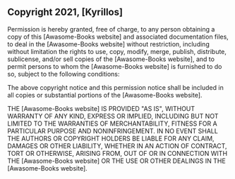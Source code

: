 ## Copyright 2021, [Kyrillos]

Permission is hereby granted, free of charge, to any person obtaining a copy of this [Awasome-Books website] and associated documentation files, to deal in the [Awasome-Books website] without restriction, including without limitation the rights to use, copy, modify, merge, publish, distribute, sublicense, and/or sell copies of the [Awasome-Books website], and to permit persons to whom the [Awasome-Books website] is furnished to do so, subject to the following conditions:

The above copyright notice and this permission notice shall be included in all copies or substantial portions of the [Awasome-Books website].

THE [Awasome-Books website] IS PROVIDED "AS IS", WITHOUT WARRANTY OF ANY KIND, EXPRESS OR IMPLIED, INCLUDING BUT NOT LIMITED TO THE WARRANTIES OF MERCHANTABILITY, FITNESS FOR A PARTICULAR PURPOSE AND NONINFRINGEMENT. IN NO EVENT SHALL THE AUTHORS OR COPYRIGHT HOLDERS BE LIABLE FOR ANY CLAIM, DAMAGES OR OTHER LIABILITY, WHETHER IN AN ACTION OF CONTRACT, TORT OR OTHERWISE, ARISING FROM, OUT OF OR IN CONNECTION WITH THE [Awasome-Books website] OR THE USE OR OTHER DEALINGS IN THE [Awasome-Books website].
